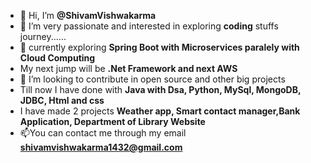 - 👋 Hi, I’m **@ShivamVishwakarma**
- 👀 I’m very passionate and interested in exploring **coding** stuffs journey......
- 🌱 currently exploring **Spring Boot with Microservices paralely with Cloud Computing**
- My next jump will be **.Net Framework and next AWS**
- 💞️ I’m looking to contribute in open source and other big projects
- Till now I have done with **Java with Dsa, Python, MySql, MongoDB, JDBC, Html and css**
- I have made 2 projects **Weather app, Smart contact manager,Bank Application, Department of Library Website**
- 📫You can contact me through my email **shivamvishwakarma1432@gmail.com**

<!---
--->
